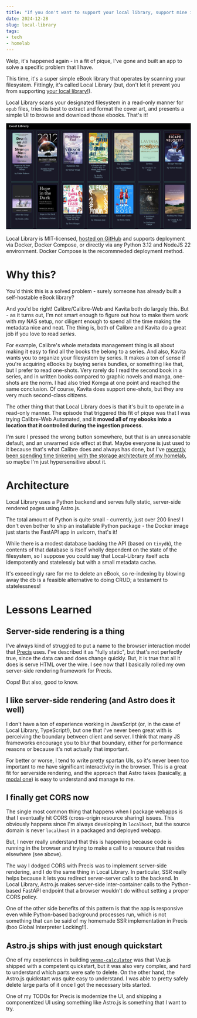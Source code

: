 ```yaml
---
title: "If you don't want to support your local library, support mine instead!"
date: 2024-12-28
slug: local-library
tags:
- tech
- homelab
---
```

Welp, it's happened again - in a fit of pique, I've gone and built an app to solve a specific problem that I have.

This time, it's a super simple eBook library that operates by scanning your filesystem. Fittingly, it's called Local Library (but, don't let it prevent you from supporting [your local library!](https://www.careeronestop.org/LocalHelp/CommunityServices/find-libraries.aspx)).

Local Library scans your designated filesystem in a read-only manner for `epub` files, tries its best to extract and format the cover art, and presents a simple UI to browse and download those ebooks. That's it!

![The front page of Local Library, containing several cards that include the book's title and author and cover art](./library.jpg)

Local Library is MIT-licensed, [hosted on GitHub](https://github.com/leozqin/local-library) and supports deployment via Docker, Docker Compose, or directly via any Python 3.12 and NodeJS 22 environment. Docker Compose is the recommneded deployment method.

# Why this?
You'd think this is a solved problem - surely someone has already built a self-hostable eBook library?

And you'd be right! Calibre/Calibre-Web and Kavita both do largely this. But - as it turns out, I'm not smart enough to figure out how to make them work with my NAS setup, nor diligent enough to spend all the time making the metadata nice and neat. The thing is, both of Calibre and Kavita do a great job if you love to read *series*.

For example, Calibre's whole metadata management thing is all about making it easy to find all the books the belong to a series. And also, Kavita wants you to organize your filesystem by series. It makes a ton of sense if you're acquiring eBooks by buying series bundles, or something like that, but I prefer to read one-shots. Very rarely do I read the second book in a series, and in written books compared to graphic novels and manga, one-shots are the norm. I had also tried Komga at one point and reached the same conclusion. Of course, Kavita does support one-shots, but they are very much second-class citizens.

The other thing that that Local Library does is that it's built to operate in a read-only manner. The episode that triggered this fit of pique was that I was trying Calibre-Web Automated, and it **moved all of my ebooks into a location that it controlled during the ingestion process**.

I'm sure I pressed the wrong button somewhere, but that is an unreasonable default, and an unwarned side effect at that. Maybe everyone is just used to it because that's what Calibre does and always has done, but I've [recently been spending time tinkering with the storage architecture of my homelab](/posts/homelab-3.0), so maybe I'm just hypersensitive about it.

# Architecture
Local Library uses a Python backend and serves fully static, server-side rendered pages using Astro.js.

The total amount of Python is quite small - currently, just over 200 lines! I don't even bother to ship an installable Python package - the Docker image just starts the FastAPI app in uvicorn, that's it!

While there is a modest database backing the API (based on `tinydb`), the contents of that database is itself wholly dependent on the state of the filesystem, so I suppose you could say that Local-Library itself acts idempotently and statelessly but with a small metadata cache.

It's exceedingly rare for me to delete an eBook, so re-indexing by blowing away the db is a feasible alternative to doing CRUD; a testament to statelessness!

# Lessons Learned
## Server-side rendering is a thing
I've always kind of struggled to put a name to the browser interaction model that [Precis](https://github.com/leozqin/precis) uses. I've described it as "fully static", but that's not perfectly true, since the data can and does change quickly. But, it is true that all it does is serve HTML over the wire. I see now that I basically rolled my own server-side rendering framework for Precis.

Oops! But also, good to know.

## I like server-side rendering (and Astro does it well)
I don't have a ton of experience working in JavaScript (or, in the case of Local Library, TypeScript!), but one that I've never been great with is perceiving the boundary between client and server. I think that many JS frameworks encourage you to blur that boundary, either for performance reasons or because it's not actually that important.

For better or worse, I tend to write pretty spartan UIs, so it's never been too important to me have significant interactivity in the browser. This is a great fit for serverside rendering, and the approach that Astro takes (basically, [a modal one](https://docs.astro.build/en/guides/on-demand-rendering/#server-mode)) is easy to understand and manage to me.

## I finally get CORS now
The single most common thing that happens when I package webapps is that I eventually hit CORS (cross-origin resource sharing) issues. This obviously happens since I'm always developing in `localhost`, but the source domain is never `localhost` in a packaged and deployed webapp.

But, I never really understand that this is happening because code is running in the browser and trying to make a call to a resource that resides elsewhere (see above).

The way I dodged CORS with Precis was to implement server-side rendering, and I do the same thing in Local Library. In particular, SSR really helps because it lets you redirect server-server calls to the backend. In Local Library, Astro.js makes server-side inter-container calls to the Python-based FastAPI endpoint that a browser wouldn't do without setting a proper CORS policy.

One of the other side benefits of this pattern is that the app is responsive even while Python-based background processes run, which is not something that can be said of my homemade SSR implementation in Precis (boo Global Interpreter Locking!!).

## Astro.js ships with just enough quickstart
One of my experiences in building [`venmo-calculator`](https://github.com/leozqin/venmo-calculator) was that Vue.js shipped with a competent quickstart, but it was also very complex, and hard to understand which parts were safe to delete. On the other hand, the Astro.js quickstart was quite easy to understand. I was able to pretty safely delete large parts of it once I got the necessary bits started.

One of my TODOs for Precis is modernize the UI, and shipping a componentized UI using something like Astro.js is something that I want to try.